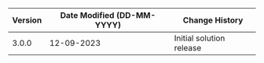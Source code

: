 | **Version** | **Date Modified (DD-MM-YYYY)** | **Change History**                          |
|-------------|--------------------------------|---------------------------------------------|
| 3.0.0       | 12-09-2023                     | Initial solution release |
